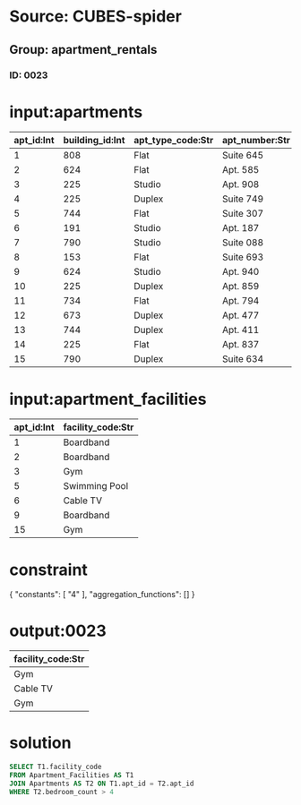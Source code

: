 # Source: CUBES-spider
## Group: apartment_rentals
### ID: 0023

# input:apartments

| apt_id:Int | building_id:Int | apt_type_code:Str | apt_number:Str | bathroom_count:Int | bedroom_count:Int | room_count:Str |
|---|---|---|---|---|---|---|
| 1 | 808 | Flat | Suite 645 | 1 | 3 | 7 |
| 2 | 624 | Flat | Apt. 585 | 2 | 4 | 5 |
| 3 | 225 | Studio | Apt. 908 | 1 | 6 | 7 |
| 4 | 225 | Duplex | Suite 749 | 1 | 5 | 8 |
| 5 | 744 | Flat | Suite 307 | 2 | 4 | 9 |
| 6 | 191 | Studio | Apt. 187 | 3 | 5 | 9 |
| 7 | 790 | Studio | Suite 088 | 2 | 4 | 6 |
| 8 | 153 | Flat | Suite 693 | 2 | 3 | 9 |
| 9 | 624 | Studio | Apt. 940 | 1 | 4 | 8 |
| 10 | 225 | Duplex | Apt. 859 | 2 | 3 | 6 |
| 11 | 734 | Flat | Apt. 794 | 1 | 5 | 3 |
| 12 | 673 | Duplex | Apt. 477 | 2 | 6 | 3 |
| 13 | 744 | Duplex | Apt. 411 | 2 | 5 | 9 |
| 14 | 225 | Flat | Apt. 837 | 2 | 4 | 8 |
| 15 | 790 | Duplex | Suite 634 | 3 | 6 | 8 |

# input:apartment_facilities

| apt_id:Int | facility_code:Str |
|---|---|
| 1 | Boardband |
| 2 | Boardband |
| 3 | Gym |
| 5 | Swimming Pool |
| 6 | Cable TV |
| 9 | Boardband |
| 15 | Gym |

# constraint

{
  "constants": [
    "4"
  ],
  "aggregation_functions": []
}

# output:0023

| facility_code:Str |
|---|
| Gym |
| Cable TV |
| Gym |

# solution

```sql
SELECT T1.facility_code
FROM Apartment_Facilities AS T1
JOIN Apartments AS T2 ON T1.apt_id = T2.apt_id
WHERE T2.bedroom_count > 4
```
